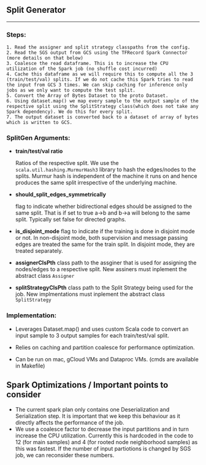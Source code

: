## Split Generator

______________________________________________________________________

### Steps:

```
1. Read the assigner and split strategy classpaths from the config.
2. Read the SGS output from GCS using the TFRecord Spark Connector (more details on that below)
3. Coalesce the read dataframe. This is to increase the CPU utilization of the Spark job (no shuffle cost incurred)
4. Cache this dataframe as we will require this to compute all the 3 (train/test/val) splits. If we do not cache this Spark tries to read the input from GCS 3 times. We can skip caching for inference only jobs as we only want to compute the test split.
5. Convert the Array of Bytes Dataset to the proto Dataset.
6. Using dataset.map() we map every sample to the output sample of the respective split using the SplitStrategy class(which does not take any Spark dependency). We do this for every split.
7. The output dataset is converted back to a dataset of array of bytes which is written to GCS.
```

### SplitGen Arguments:

- **train/test/val ratio**

  Ratios of the respective split. We use the `scala.util.hashing.MurmurHash3` library to hash the edges/nodes to the
  splits. Murmur hash is independent of the machine it runs on and hence produces the same split irrespective of the
  underlying machine.

- **should_split_edges_symmetrically**

  flag to indicate whether bidirectional edges should be assigned to the same split. That is if set to true a->b and
  b->a will belong to the same split. Typically set false for directed graphs.

- **is_disjoint_mode** flag to indicate if the training is done in disjoint mode or not. In non-disjoint mode, both
  supervision and message passing edges are treated the same for the train split. In disjoint mode, they are treated
  separately.

- **assignerClsPth** class path to the assginer that is used for assigning the nodes/edges to a respective split. New
  assiners must inplement the abstract class `Assigner`

- **splitStrategyClsPth** class path to the Split Strategy being used for the job. New implmentations must inplement the
  abstract class `SplitStrategy`

### Implementation:

- Leverages Dataset.map() and uses custom Scala code to convert an input sample to 3 output samples for each
  train/test/val split.

- Relies on caching and partition coalesce for performance optimization.

- Can be run on mac, gCloud VMs and Dataproc VMs. (cmds are available in Makefile)

## Spark Optimizations / Important points to consider

- The current spark plan only contains one Deserialization and Serialization step. It is important that we keep this
  behaviour as it directly affects the performance of the job.
- We use a coalesce factor to decrease the input partitions and in turn increase the CPU utilization. Currently this is
  hardcoded in the code to 12 (for main samples) and 4 (for rooted node neighborhood samples) as this was fastest. If
  the number of input partiotions is changed by SGS job, we can reconsider these numbers.
